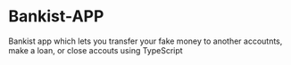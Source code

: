 # Bankist-APP
Bankist app which lets you transfer your fake money to another accoutnts, make a loan, or close accouts using  TypeScript  
